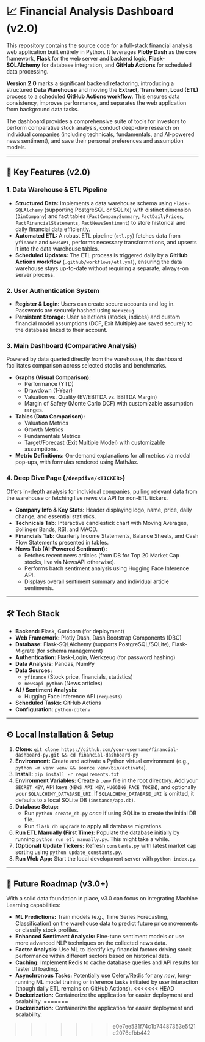# 📈 Financial Analysis Dashboard (v2.0)

This repository contains the source code for a full-stack financial analysis web application built entirely in Python. It leverages **Plotly Dash** as the core framework, **Flask** for the web server and backend logic, **Flask-SQLAlchemy** for database integration, and **GitHub Actions** for scheduled data processing.

**Version 2.0** marks a significant backend refactoring, introducing a structured **Data Warehouse** and moving the **Extract, Transform, Load (ETL)** process to a scheduled **GitHub Actions workflow**. This ensures data consistency, improves performance, and separates the web application from background data tasks.

The dashboard provides a comprehensive suite of tools for investors to perform comparative stock analysis, conduct deep-dive research on individual companies (including technicals, fundamentals, and AI-powered news sentiment), and save their personal preferences and assumption models.

---

## 🌟 Key Features (v2.0)

### 1. Data Warehouse & ETL Pipeline
* **Structured Data:** Implements a data warehouse schema using `Flask-SQLAlchemy` (supporting PostgreSQL or SQLite) with distinct dimension (`DimCompany`) and fact tables (`FactCompanySummary`, `FactDailyPrices`, `FactFinancialStatements`, `FactNewsSentiment`) to store historical and daily financial data efficiently.
* **Automated ETL:** A robust ETL pipeline (`etl.py`) fetches data from `yfinance` and `NewsAPI`, performs necessary transformations, and upserts it into the data warehouse tables.
* **Scheduled Updates:** The ETL process is triggered daily by a **GitHub Actions workflow** (`.github/workflows/etl.yml`), ensuring the data warehouse stays up-to-date without requiring a separate, always-on server process.

### 2. User Authentication System
* **Register & Login:** Users can create secure accounts and log in. Passwords are securely hashed using `Werkzeug`.
* **Persistent Storage:** User selections (stocks, indices) and custom financial model assumptions (DCF, Exit Multiple) are saved securely to the database linked to their account.

### 3. Main Dashboard (Comparative Analysis)
Powered by data queried directly from the warehouse, this dashboard facilitates comparison across selected stocks and benchmarks.

* **Graphs (Visual Comparison):**
    * Performance (YTD)
    * Drawdown (1-Year)
    * Valuation vs. Quality (EV/EBITDA vs. EBITDA Margin)
    * Margin of Safety (Monte Carlo DCF) with customizable assumption ranges.
* **Tables (Data Comparison):**
    * Valuation Metrics
    * Growth Metrics
    * Fundamentals Metrics
    * Target/Forecast (Exit Multiple Model) with customizable assumptions.
* **Metric Definitions:** On-demand explanations for all metrics via modal pop-ups, with formulas rendered using MathJax.

### 4. Deep Dive Page (`/deepdive/<TICKER>`)
Offers in-depth analysis for individual companies, pulling relevant data from the warehouse or fetching live news via API for non-ETL tickers.

* **Company Info & Key Stats:** Header displaying logo, name, price, daily change, and essential statistics.
* **Technicals Tab:** Interactive candlestick chart with Moving Averages, Bollinger Bands, RSI, and MACD.
* **Financials Tab:** Quarterly Income Statements, Balance Sheets, and Cash Flow Statements presented in tables.
* **News Tab (AI-Powered Sentiment):**
    * Fetches recent news articles (from DB for Top 20 Market Cap stocks, live via NewsAPI otherwise).
    * Performs batch sentiment analysis using Hugging Face Inference API.
    * Displays overall sentiment summary and individual article sentiments.

---

## 🛠️ Tech Stack

* **Backend:** Flask, Gunicorn (for deployment)
* **Web Framework:** Plotly Dash, Dash Bootstrap Components (DBC)
* **Database:** Flask-SQLAlchemy (supports PostgreSQL/SQLite), Flask-Migrate (for schema management)
* **Authentication:** Flask-Login, Werkzeug (for password hashing)
* **Data Analysis:** Pandas, NumPy
* **Data Sources:**
    * `yfinance` (Stock price, financials, statistics)
    * `newsapi-python` (News articles)
* **AI / Sentiment Analysis:**
    * Hugging Face Inference API (`requests`)
* **Scheduled Tasks:** GitHub Actions
* **Configuration:** `python-dotenv`

---

## ⚙️ Local Installation & Setup

1.  **Clone:** `git clone https://github.com/your-username/financial-dashboard-py.git && cd financial-dashboard-py`
2.  **Environment:** Create and activate a Python virtual environment (e.g., `python -m venv venv && source venv/bin/activate`).
3.  **Install:** `pip install -r requirements.txt`
4.  **Environment Variables:** Create a `.env` file in the root directory. Add your `SECRET_KEY`, API keys (`NEWS_API_KEY`, `HUGGING_FACE_TOKEN`), and optionally your `SQLALCHEMY_DATABASE_URI`. If `SQLALCHEMY_DATABASE_URI` is omitted, it defaults to a local SQLite DB (`instance/app.db`).
5.  **Database Setup:**
    * Run `python create_db.py` *once* if using SQLite to create the initial DB file.
    * Run `flask db upgrade` to apply all database migrations.
6.  **Run ETL Manually (First Time):** Populate the database initially by running `python run_etl_manually.py`. This might take a while.
7.  **(Optional) Update Tickers:** Refresh `constants.py` with latest market cap sorting using `python update_constants.py`.
8.  **Run Web App:** Start the local development server with `python index.py`.

---

## 🔮 Future Roadmap (v3.0+)

With a solid data foundation in place, v3.0 can focus on integrating Machine Learning capabilities:

* **ML Predictions:** Train models (e.g., Time Series Forecasting, Classification) on the warehouse data to predict future price movements or classify stock profiles.
* **Enhanced Sentiment Analysis:** Fine-tune sentiment models or use more advanced NLP techniques on the collected news data.
* **Factor Analysis:** Use ML to identify key financial factors driving stock performance within different sectors based on historical data.
* **Caching:** Implement Redis to cache database queries and API results for faster UI loading.
* **Asynchronous Tasks:** Potentially use Celery/Redis for any *new*, long-running ML model training or inference tasks initiated by user interaction (though daily ETL remains on GitHub Actions).
<<<<<<< HEAD
* **Dockerization:** Containerize the application for easier deployment and scalability.
=======
* **Dockerization:** Containerize the application for easier deployment and scalability.
>>>>>>> e0e7ee531f74c1b74487353e5f21e2076cfbb442
